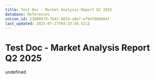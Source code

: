 ```yaml
---
title: Test Doc - Market Analysis Report Q2 2025
database: References
notion_id: 23880979-7b42-8074-a9e7-ef947db6804f
last_updated: 2025-07-27T04:33:58.521Z
---
```


# Test Doc - Market Analysis Report Q2 2025

undefined